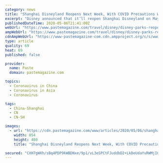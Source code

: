 ```yaml
---
category: news
title: "Shanghai Disneyland Reopens Next Week, With COVID Precautions We Could See at the American Theme Parks"
excerpt: "Disney announced that it’ll reopen Shanghai Disneyland on May 11. The first of the company’s 12 theme parks to close due to the coronavirus, it will also be the first to reopen, albeit with a variety of new precautions and policies to hopefully stem the risk of infection."
publishedDateTime: 2020-05-06T21:41:00Z
webUrl: "https://www.pastemagazine.com/travel/disney/disney-parks-reopening/"
ampWebUrl: "https://www.pastemagazine.com/travel/disney/disney-parks-reopening/?amp"
cdnAmpWebUrl: "https://www-pastemagazine-com.cdn.ampproject.org/c/s/www.pastemagazine.com/travel/disney/disney-parks-reopening/?amp"
type: article
quality: 69
heat: 69
published: false

provider:
  name: Paste
  domain: pastemagazine.com

topics:
  - Coronavirus in China
  - Coronavirus in Asia
  - Coronavirus

tags:
  - China-Shanghai
  - CN
  - CN-SH

images:
  - url: "https://cdn.pastemagazine.com/www/articles/2020/05/06/shanghai_disneyland_reopens_getty.jpg"
    width: 854
    height: 480
    title: "Shanghai Disneyland Reopens Next Week, With COVID Precautions We Could See at the American Theme Parks"

secured: "CXH7gWXh/sBq4PDP9kWBDNxe/9p1/vL3eSPCtFJuddbD2+LkDeUdaYvRWMjIGvjTgpolDGhIbjtnhUOviSpXWhtGLTaD/RXG1AxgnCnr4FIp09R2b5m0/BA2/938lM2Fu7Mhk+jh8cLr1Dr/kzqjR13ZtCy2ghOpE16Eq/bxD6Ydkx39f7S6KEx466W20qURaOAiYX+DKaNTiB+fjXJkgY97sZeFkDXWdbGCciicvWfRfu4Sp6XDy3tHZpZLxA9tCBNLdyp7t9tBfUT9Br9RTSwylT7D1pFCfprgLg11AGEnFIJAPWaERMB+Cc6wSnmR;Ph3s0zfS4Sd/ufSM2uXYkQ=="
---
```


